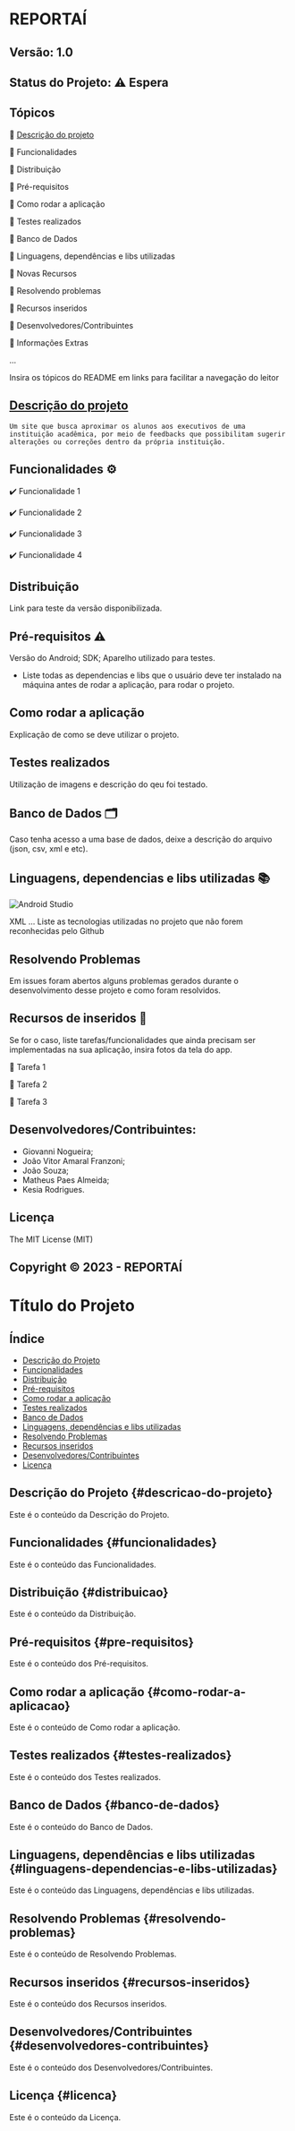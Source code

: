# REPORTAÍ
## Versão: 1.0 
## Status do Projeto: ⚠️ Espera

## Tópicos
🔹 ![]()[Descrição do projeto](#topico1)

🔹 Funcionalidades

🔹 Distribuição

🔹 Pré-requisitos

🔹 Como rodar a aplicação

🔹 Testes realizados

🔹 Banco de Dados

🔹 Linguagens, dependências e libs utilizadas

🔹 Novas Recursos

🔹 Resolvendo problemas

🔹 Recursos inseridos 

🔹 Desenvolvedores/Contribuintes

🔹 Informações Extras

...

Insira os tópicos do README em links para facilitar a navegação do leitor

## ![]()[Descrição do projeto](#topico1)
	Um site que busca aproximar os alunos aos executivos de uma instituição acadêmica, por meio de feedbacks que possibilitam sugerir alterações ou correções dentro da própria instituição.

## Funcionalidades ⚙️
✔️ Funcionalidade 1

✔️ Funcionalidade 2

✔️ Funcionalidade 3

✔️ Funcionalidade 4

## Distribuição
Link para teste da versão disponibilizada.

## Pré-requisitos ⚠️    
Versão do Android; 
SDK; 
Aparelho utilizado para testes.
- Liste todas as dependencias e libs que o usuário deve ter instalado na máquina antes de rodar a aplicação, para rodar o projeto.

## Como rodar a aplicação 
Explicação de como se deve utilizar o projeto.

## Testes realizados
Utilização de imagens e descrição do qeu foi testado.

## Banco de Dados 🗂️
Caso tenha acesso a uma base de dados, deixe a descrição do arquivo (json, csv, xml e etc).

## Linguagens, dependencias e libs utilizadas 📚
![Android Studio](https://img.shields.io/badge/Android-3DDC84?style=for-the-badge&logo=android&logoColor=white)

XML
...
Liste as tecnologias utilizadas no projeto que não forem reconhecidas pelo Github

## Resolvendo Problemas 
Em issues foram abertos alguns problemas gerados durante o desenvolvimento desse projeto e como foram resolvidos.

## Recursos de inseridos 🧰
Se for o caso, liste tarefas/funcionalidades que ainda precisam ser implementadas na sua aplicação, insira fotos da tela do app.

📝 Tarefa 1

📝 Tarefa 2

📝 Tarefa 3

## Desenvolvedores/Contribuintes:
- Giovanni Nogueira;
- João Vitor Amaral Franzoni;
- João Souza;
- Matheus Paes Almeida;
- Kesia Rodrigues.

## Licença
The MIT License (MIT)

## Copyright ©️ 2023 - REPORTAÍ


# Título do Projeto

## Índice

- [Descrição do Projeto](#descricao-do-projeto)
- [Funcionalidades](#funcionalidades)
- [Distribuição](#distribuicao)
- [Pré-requisitos](#pre-requisitos)
- [Como rodar a aplicação](#como-rodar-a-aplicacao)
- [Testes realizados](#testes-realizados)
- [Banco de Dados](#banco-de-dados)
- [Linguagens, dependências e libs utilizadas](#linguagens-dependencias-e-libs-utilizadas)
- [Resolvendo Problemas](#resolvendo-problemas)
- [Recursos inseridos](#recursos-inseridos)
- [Desenvolvedores/Contribuintes](#desenvolvedores-contribuintes)
- [Licença](#licenca)

## Descrição do Projeto {#descricao-do-projeto}

Este é o conteúdo da Descrição do Projeto.

## Funcionalidades {#funcionalidades}

Este é o conteúdo das Funcionalidades.

## Distribuição {#distribuicao}

Este é o conteúdo da Distribuição.

## Pré-requisitos {#pre-requisitos}

Este é o conteúdo dos Pré-requisitos.

## Como rodar a aplicação {#como-rodar-a-aplicacao}

Este é o conteúdo de Como rodar a aplicação.

## Testes realizados {#testes-realizados}

Este é o conteúdo dos Testes realizados.

## Banco de Dados {#banco-de-dados}

Este é o conteúdo do Banco de Dados.

## Linguagens, dependências e libs utilizadas {#linguagens-dependencias-e-libs-utilizadas}

Este é o conteúdo das Linguagens, dependências e libs utilizadas.

## Resolvendo Problemas {#resolvendo-problemas}

Este é o conteúdo de Resolvendo Problemas.

## Recursos inseridos {#recursos-inseridos}

Este é o conteúdo dos Recursos inseridos.

## Desenvolvedores/Contribuintes {#desenvolvedores-contribuintes}

Este é o conteúdo dos Desenvolvedores/Contribuintes.

## Licença {#licenca}

Este é o conteúdo da Licença.
